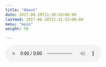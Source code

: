 ```yaml
---
title: "About"
date: 2017-08-20T21:38:52+08:00
lastmod: 2017-08-28T21:41:52+08:00
menu: "main"
weight: 50

---
```


<!-- Hugo is a static site engine written in Go.


It makes use of a variety of open source projects including:

* [Cobra](https://github.com/spf13/cobra)
* [Viper](https://github.com/spf13/viper)
* [J Walter Weatherman](https://github.com/spf13/jWalterWeatherman)
* [Cast](https://github.com/spf13/cast)

Learn more and contribute on [GitHub](https://github.com/gohugoio). -->
<!-- https://null.w0x7ce.com/media/%E9%9B%A2%E5%88%A5%E4%B9%8B%E5%89%8D.mp3 -->
<!-- https://media_ipv6.w0x7ce.com/media/%e9%9b%a2%e5%88%a5%e4%b9%8b%e5%89%8d.mp3 -->
<audio controls="controls" autoplay="autoplay" src="https://me.w0x7ce.eu/media/Namewee%20%E7%89%86%E5%A4%96%20.mp3">
    Your browser does not support the HTML5 audio element.
</audio>



<!-- 那怕世界有趟旅程無人問津

那怕要說再見我們仍然相信

仍然相信 能走再遠的路

時間似飛毯 年歲已改變

你有時會很累 也有人會反對

但決不回去

夢想這一分鐘在腦海

夢想這一生中離不開

夢想刻於心中永遠都存在 -->

